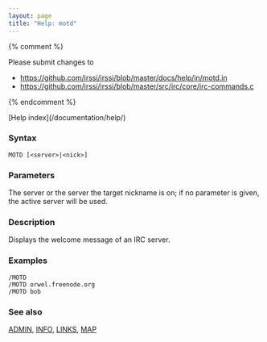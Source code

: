 ```yaml
---
layout: page
title: "Help: motd"
---
```


{% comment %}

Please submit changes to
- https://github.com/irssi/irssi/blob/master/docs/help/in/motd.in
- https://github.com/irssi/irssi/blob/master/src/irc/core/irc-commands.c


{% endcomment %}
<nav markdown="1">
[Help index](/documentation/help/)
</nav>

### Syntax ###

<div class="highlight irssisyntax"><pre style="\-\-cmdlen:4ch"><code><span class="synB">MOTD</span> <span class="syn10">[<span class="syn09">&lt;server></span>|<span class="syn09">&lt;nick></span>]</span></code></pre></div>



### Parameters ###

The server or the server the target nickname is on; if no parameter is
given, the active server will be used.

### Description ###

Displays the welcome message of an IRC server.

### Examples ###

    /MOTD
    /MOTD orwel.freenode.org
    /MOTD bob

### See also ###
[ADMIN](/documentation/help/admin/), [INFO](/documentation/help/info/), [LINKS](/documentation/help/links/), [MAP](/documentation/help/map/)

